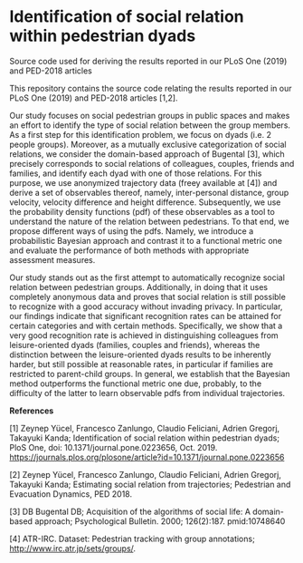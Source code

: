# Identification of social relation within pedestrian dyads
Source code used for deriving the results reported in our PLoS One (2019) and PED-2018 articles

This repository contains the source code relating the results reported in our PLoS One (2019) and PED-2018 articles [1,2]. 

Our study focuses on social pedestrian groups in public spaces and makes an effort to identify the type of social relation between the group members. As a first step for this identification problem, we focus on dyads (i.e. 2 people groups). Moreover, as a mutually exclusive categorization of social relations, we consider the domain-based approach of Bugental [3], which precisely corresponds to social relations of colleagues, couples, friends and families, and identify each dyad with one of those relations. For this purpose, we use anonymized trajectory data (freey available at [4]) and derive a set of observables thereof, namely, inter-personal distance, group velocity, velocity difference and height difference. Subsequently, we use the probability density functions (pdf) of these observables as a tool to understand the nature of the relation between pedestrians. To that end, we propose different ways of using the pdfs. Namely, we introduce a probabilistic Bayesian approach and contrast it to a functional metric one and evaluate the performance of both methods with appropriate assessment measures. 

Our study stands out as the first attempt to automatically recognize social relation between pedestrian groups. Additionally, in doing that it uses completely anonymous data and proves that social relation is still possible to recognize with a good accuracy without invading privacy. In particular, our findings indicate that significant recognition rates can be attained for certain categories and with certain methods. Specifically, we show that a very good recognition rate is achieved in distinguishing colleagues from leisure-oriented dyads (families, couples and friends), whereas the distinction between the leisure-oriented dyads results to be inherently harder, but still possible at reasonable rates, in particular if families are restricted to parent-child groups. In general, we establish that the Bayesian method outperforms the functional metric one due, probably, to the difficulty of the latter to learn observable pdfs from individual trajectories.

**References**

[1] Zeynep Yücel, Francesco Zanlungo, Claudio Feliciani, Adrien Gregorj, Takayuki Kanda;
Identification of social relation within pedestrian dyads;
PloS One, doi: 10.1371/journal.pone.0223656, Oct. 2019.
https://journals.plos.org/plosone/article?id=10.1371/journal.pone.0223656

[2] Zeynep Yücel, Francesco Zanlungo, Claudio Feliciani, Adrien Gregorj, Takayuki Kanda;
Estimating social relation from trajectories;
Pedestrian and Evacuation Dynamics, PED 2018.

[3] DB Bugental DB; Acquisition of the algorithms of social life: A domain-based approach; Psychological Bulletin. 2000; 126(2):187. pmid:10748640 

[4] ATR-IRC. Dataset: Pedestrian tracking with group annotations; http://www.irc.atr.jp/sets/groups/. 
